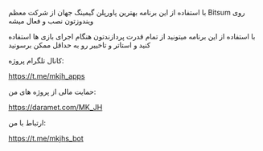 با استفاده از این برنامه بهترین پاورپلن گیمینگ جهان از شرکت معظم Bitsum روی ویندوزتون نصب و فعال میشه

با استفاده از این برنامه میتونید از تمام قدرت پردازندتون هنگام اجرای بازی ها استفاده کنید و استاتر و تاخییر رو به حداقل ممکن برسونید

کانال تلگرام پروژه:

https://t.me/mkjh_apps

حمایت مالی از پروژه های من:

https://daramet.com/MK_JH

ارتباط با من:

https://t.me/mkjhs_bot
